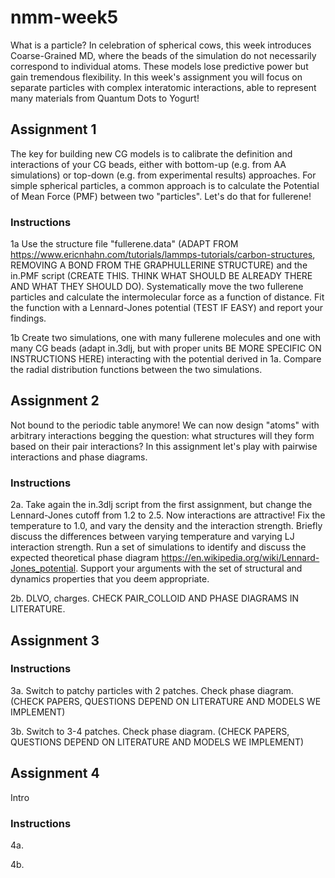 # nmm-week5

What is a particle? In celebration of spherical cows, this week introduces Coarse-Grained MD, where the beads of the simulation do not necessarily correspond to individual atoms. These models lose predictive power but gain tremendous flexibility. In this week's assignment you will focus on separate particles with complex interatomic interactions, able to represent many materials from Quantum Dots to Yogurt!

## Assignment 1

The key for building new CG models is to calibrate the definition and interactions of your CG beads, either with bottom-up (e.g. from AA simulations) or top-down (e.g. from experimental results) approaches. For simple spherical particles, a common approach is to calculate the Potential of Mean Force (PMF) between two "particles". Let's do that for fullerene!

### Instructions

1a Use the structure file "fullerene.data" (ADAPT FROM https://www.ericnhahn.com/tutorials/lammps-tutorials/carbon-structures, REMOVING A BOND FROM THE GRAPHULLERINE STRUCTURE) and the in.PMF script (CREATE THIS. THINK WHAT SHOULD BE ALREADY THERE AND WHAT THEY SHOULD DO). Systematically move the two fullerene particles and calculate the intermolecular force as a function of distance. Fit the function with a Lennard-Jones potential (TEST IF EASY) and report your findings.

1b Create two simulations, one with many fullerene molecules and one with many CG beads (adapt in.3dlj, but with proper units BE MORE SPECIFIC ON INSTRUCTIONS HERE) interacting with the potential derived in 1a. Compare the radial distribution functions between the two simulations.

## Assignment 2

Not bound to the periodic table anymore! We can now design "atoms" with arbitrary interactions begging the question: what structures will they form based on their pair interactions? In this assignment let's play with pairwise interactions and phase diagrams.

### Instructions

2a. Take again the in.3dlj script from the first assignment, but change the Lennard-Jones cutoff from 1.2 to 2.5. Now interactions are attractive! Fix the temperature to 1.0, and vary the density and the interaction strength. Briefly discuss the differences between varying temperature and varying LJ interaction strength.
Run a set of simulations to identify and discuss the expected theoretical phase diagram https://en.wikipedia.org/wiki/Lennard-Jones_potential. Support your arguments with the set of structural and dynamics properties that you deem appropriate.

2b. DLVO, charges. CHECK PAIR_COLLOID AND PHASE DIAGRAMS IN LITERATURE.

## Assignment 3



### Instructions

3a. Switch to patchy particles with 2 patches. Check phase diagram. (CHECK PAPERS, QUESTIONS DEPEND ON LITERATURE AND MODELS WE IMPLEMENT)


3b. Switch to 3-4 patches. Check phase diagram. (CHECK PAPERS, QUESTIONS DEPEND ON LITERATURE AND MODELS WE IMPLEMENT)

## Assignment 4

Intro

### Instructions

4a. 

4b. 
